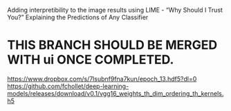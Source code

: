Adding interpretibility to the image results using LIME - “Why Should I Trust You?” Explaining the Predictions of Any Classifier

# THIS BRANCH SHOULD BE MERGED WITH ui ONCE COMPLETED.

https://www.dropbox.com/s/7lsubnf9fna7kun/epoch_13.hdf5?dl=0
https://github.com/fchollet/deep-learning-models/releases/download/v0.1/vgg16_weights_th_dim_ordering_th_kernels.h5
